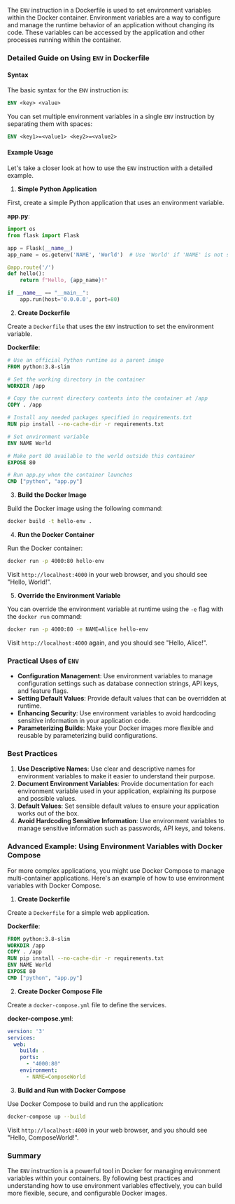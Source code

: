 The `ENV` instruction in a Dockerfile is used to set environment variables within the Docker container. Environment variables are a way to configure and manage the runtime behavior of an application without changing its code. These variables can be accessed by the application and other processes running within the container.

### Detailed Guide on Using `ENV` in Dockerfile

#### Syntax
The basic syntax for the `ENV` instruction is:

```Dockerfile
ENV <key> <value>
```

You can set multiple environment variables in a single `ENV` instruction by separating them with spaces:

```Dockerfile
ENV <key1>=<value1> <key2>=<value2>
```

#### Example Usage

Let's take a closer look at how to use the `ENV` instruction with a detailed example.

1. **Simple Python Application**

First, create a simple Python application that uses an environment variable.

**app.py**:
```python
import os
from flask import Flask

app = Flask(__name__)
app_name = os.getenv('NAME', 'World')  # Use 'World' if 'NAME' is not set

@app.route('/')
def hello():
    return f"Hello, {app_name}!"

if __name__ == "__main__":
    app.run(host='0.0.0.0', port=80)
```

2. **Create Dockerfile**

Create a `Dockerfile` that uses the `ENV` instruction to set the environment variable.

**Dockerfile**:
```Dockerfile
# Use an official Python runtime as a parent image
FROM python:3.8-slim

# Set the working directory in the container
WORKDIR /app

# Copy the current directory contents into the container at /app
COPY . /app

# Install any needed packages specified in requirements.txt
RUN pip install --no-cache-dir -r requirements.txt

# Set environment variable
ENV NAME World

# Make port 80 available to the world outside this container
EXPOSE 80

# Run app.py when the container launches
CMD ["python", "app.py"]
```

3. **Build the Docker Image**

Build the Docker image using the following command:

```sh
docker build -t hello-env .
```

4. **Run the Docker Container**

Run the Docker container:

```sh
docker run -p 4000:80 hello-env
```

Visit `http://localhost:4000` in your web browser, and you should see "Hello, World!".

5. **Override the Environment Variable**

You can override the environment variable at runtime using the `-e` flag with the `docker run` command:

```sh
docker run -p 4000:80 -e NAME=Alice hello-env
```

Visit `http://localhost:4000` again, and you should see "Hello, Alice!".

### Practical Uses of `ENV`

- **Configuration Management**: Use environment variables to manage configuration settings such as database connection strings, API keys, and feature flags.
- **Setting Default Values**: Provide default values that can be overridden at runtime.
- **Enhancing Security**: Use environment variables to avoid hardcoding sensitive information in your application code.
- **Parameterizing Builds**: Make your Docker images more flexible and reusable by parameterizing build configurations.

### Best Practices

1. **Use Descriptive Names**: Use clear and descriptive names for environment variables to make it easier to understand their purpose.
2. **Document Environment Variables**: Provide documentation for each environment variable used in your application, explaining its purpose and possible values.
3. **Default Values**: Set sensible default values to ensure your application works out of the box.
4. **Avoid Hardcoding Sensitive Information**: Use environment variables to manage sensitive information such as passwords, API keys, and tokens.

### Advanced Example: Using Environment Variables with Docker Compose

For more complex applications, you might use Docker Compose to manage multi-container applications. Here's an example of how to use environment variables with Docker Compose.

1. **Create Dockerfile**

Create a `Dockerfile` for a simple web application.

**Dockerfile**:
```Dockerfile
FROM python:3.8-slim
WORKDIR /app
COPY . /app
RUN pip install --no-cache-dir -r requirements.txt
ENV NAME World
EXPOSE 80
CMD ["python", "app.py"]
```

2. **Create Docker Compose File**

Create a `docker-compose.yml` file to define the services.

**docker-compose.yml**:
```yaml
version: '3'
services:
  web:
    build: .
    ports:
      - "4000:80"
    environment:
      - NAME=ComposeWorld
```

3. **Build and Run with Docker Compose**

Use Docker Compose to build and run the application:

```sh
docker-compose up --build
```

Visit `http://localhost:4000` in your web browser, and you should see "Hello, ComposeWorld!".

### Summary

The `ENV` instruction is a powerful tool in Docker for managing environment variables within your containers. By following best practices and understanding how to use environment variables effectively, you can build more flexible, secure, and configurable Docker images.
